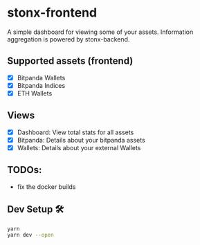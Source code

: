 # stonx-frontend

A simple dashboard for viewing some of your assets.
Information aggregation is powered by stonx-backend.

## Supported assets (frontend)
* [x] Bitpanda Wallets
* [x] Bitpanda Indices
* [x] ETH Wallets

## Views
* [x] Dashboard: View total stats for all assets
* [x] Bitpanda: Details about your bitpanda assets
* [x] Wallets: Details about your external Wallets

## TODOs:
* fix the docker builds

## Dev Setup 🛠
```bash
yarn
yarn dev --open
```